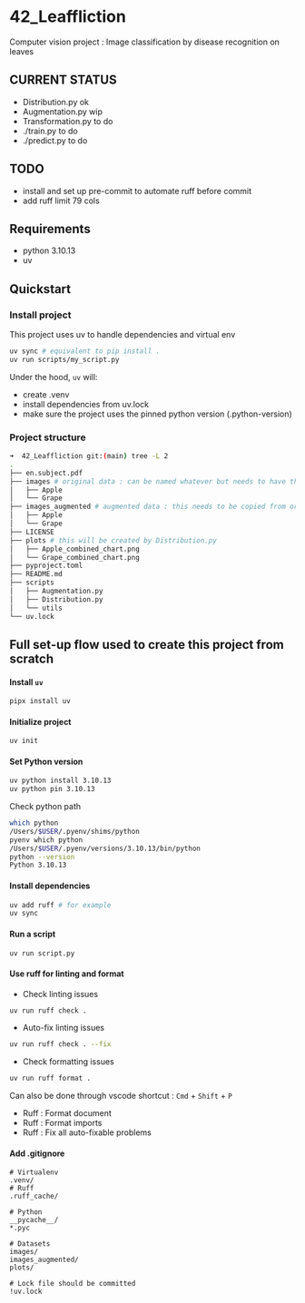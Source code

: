 # 42_Leaffliction
Computer vision project : Image classification by disease recognition on leaves

## CURRENT STATUS
- Distribution.py ok
- Augmentation.py wip
- Transformation.py to do
- ./train.py to do
- ./predict.py to do

## TODO
- install and set up pre-commit to automate ruff before commit
- add ruff limit 79 cols

## Requirements
- python 3.10.13
- uv
## Quickstart
### Install project
This project uses uv to handle dependencies and virtual env
```bash
uv sync # equivalent to pip install .
uv run scripts/my_script.py
```
Under the hood, `uv` will:
- create .venv
- install dependencies from uv.lock
- make sure the project uses the pinned python version (.python-version)
### Project structure
```bash
➜  42_Leaffliction git:(main) tree -L 2  
.
├── en.subject.pdf
├── images # original data : can be named whatever but needs to have this structure
│   ├── Apple
│   └── Grape
├── images_augmented # augmented data : this needs to be copied from original data as the Augmentation.py will modify in-place
│   ├── Apple
│   └── Grape
├── LICENSE
├── plots # this will be created by Distribution.py
│   ├── Apple_combined_chart.png
│   └── Grape_combined_chart.png
├── pyproject.toml
├── README.md
├── scripts
│   ├── Augmentation.py
│   ├── Distribution.py
│   └── utils
└── uv.lock
```

## Full set-up flow used to create this project from scratch
#### **Install `uv`**
```bash
pipx install uv
```
#### **Initialize project**
```bash
uv init
```
#### **Set Python version**
```bash
uv python install 3.10.13
uv python pin 3.10.13
```
Check python path
```bash
which python
/Users/$USER/.pyenv/shims/python
pyenv which python
/Users/$USER/.pyenv/versions/3.10.13/bin/python
python --version
Python 3.10.13
```
#### **Install dependencies**
```bash
uv add ruff # for example
uv sync
```
#### **Run a script**
```bash
uv run script.py
```
#### **Use ruff for linting and format**
- Check linting issues
```bash
uv run ruff check .
```
- Auto-fix linting issues
```bash
uv run ruff check . --fix
```
- Check formatting issues
```bash
uv run ruff format .
```
Can also be done through vscode shortcut : `Cmd` + `Shift` + `P`
- Ruff : Format document
- Ruff : Format imports
- Ruff : Fix all auto-fixable problems  

#### **Add .gitignore**  
```gitignore
# Virtualenv
.venv/
# Ruff
.ruff_cache/

# Python
__pycache__/
*.pyc

# Datasets
images/
images_augmented/
plots/

# Lock file should be committed
!uv.lock
```

